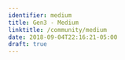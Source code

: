 ```yaml
---
identifier: medium
title: Gen3 - Medium
linktitle: /community/medium
date: 2018-09-04T22:16:21-05:00
draft: true
---
```

